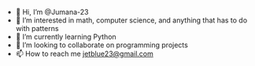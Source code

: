 - 👋 Hi, I’m @Jumana-23
- 👀 I’m interested in math, computer science, and anything that has to do with patterns
- 🌱 I’m currently learning Python
- 💞️ I’m looking to collaborate on programming projects
- 📫 How to reach me jetblue23@gmail.com

<!---
Jumana-23/Jumana-23 is a ✨ special ✨ repository because its `README.md` (this file) appears on your GitHub profile.
You can click the Preview link to take a look at your changes.
--->
